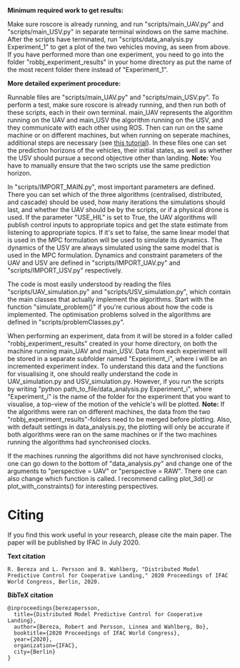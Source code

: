 **Minimum required work to get results:** 

Make sure roscore is already running, and run "scripts/main_UAV.py" and "scripts/main_USV.py" in separate terminal windows on the same machine. After the scripts have terminated, run "scripts/data_analysis.py Experiment_1" to get a plot of the two vehicles moving, as seen from above. If you have performed more than one experiment, you need to go into the folder "robbj_experiment_results" in your home directory as put the name of the most recent folder there instead of "Experiment_1".

**More detailed experiment procedure:**

Runnable files are "scripts/main_UAV.py" and "scripts/main_USV.py". To perform a test, make sure roscore is already running, and then run both of these scripts, each in their own terminal. main_UAV represents the algorithm running on the UAV and main_USV the algorithm running on the USV, and they communicate with each other using ROS. Then can run on the same machine or on different machines, but when running on seperate machines, additional steps are necessary (see [this tutorial](http://wiki.ros.org/ROS/Tutorials/MultipleMachines)). In these files one can set the prediction horizons of the vehicles, their initial states, as well as whether the USV should pursue a second objective other than landing. **Note:** You have to manually ensure that the two scripts use the same prediction horizon.

In "scripts/IMPORT_MAIN.py", most important parameters are defined. There you can set which of the three algorithms (centralised, distributed, and cascade) should be used, how many iterations the simulations should last, and whether the UAV should be by the scripts, or if a physical drone is used. If the parameter "USE_HIL" is set to True, the UAV algorithms will publish control inputs to appropriate topics and get the state estimate from listening to appropriate topics. If it's set to false, the same linear model that is used in the MPC formulation will be used to simulate its dynamics. The dynamics of the USV are always simulated using the same model that is used in the MPC formulation. Dynamics and constraint parameters of the UAV and USV are defined in "scripts/IMPORT_UAV.py" and "scripts/IMPORT_USV.py" respectively.

The code is most easily understood by reading the files "scripts/UAV_simulation.py" and "scripts/USV_simulation.py", which contain the main classes that actually implement the algorithms. Start with the function "simulate_problem()" if you're curious about how the code is implemented. The optimisation problems solved in the algorithms are defined in "scripts/problemClasses.py".

When performing an experiment, data from it will be stored in a folder called "robbj_experiment_results" created in your home directory, on both the machine running main_UAV and main_USV. Data from each experiment will be stored in a separate subfolder named "Experiment_i", where i will be an incremented experiment index. To understand this data and the functions for visualising it, one should really understand the code in UAV_simulation.py and USV_simulation.py. However, if you run the scripts by writing "python path_to_file/data_analysis.py Experiment_i", where "Experiment_i" is the name of the folder for the experiment that you want to visualise, a top-view of the motion of the vehicle's will be plotted. **Note:** If the algorithms were ran on different machines, the data from the two "robbj_experiment_results"-folders need to be merged before plotting. Also, with default settings in data_analysis.py, the plotting will only be accurate if both algorithms were ran on the same machines or if the two machines running the algorithms had synchronised clocks. 

If the machines running the algorithms did not have synchronised clocks, one can go down to the bottom of "data_analysis.py" and change one of the arguments to "perspective = UAV" or "perspective = RAW". There one can also change which function is called. I recommend calling plot_3d() or plot_with_constraints() for interesting perspectives.

# Citing
If you find this work useful in your research, please cite the main paper. The paper will be published by IFAC in July 2020. 

**Text citation**
```
R. Bereza and L. Persson and B. Wahlberg, "Distributed Model Predictive Control for Cooperative Landing," 2020 Proceedings of IFAC World Congress, Berlin, 2020.
```

**BibTeX citation**
```
@inproceedings{berezapersson,
  title={Distributed Model Predictive Control for Cooperative Landing},
  author={Bereza, Robert and Persson, Linnea and Wahlberg, Bo},
  booktitle={2020 Proceedings of IFAC World Congress},
  year={2020},
  organization={IFAC},
  city={Berlin}
}
```
